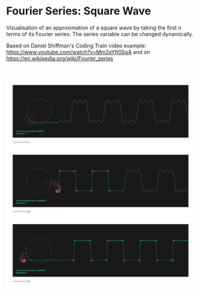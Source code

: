 # Fourier Series: Square Wave

Visualisation of an approximation of a square wave by taking the first *n* terms of its Fourier series. The series variable can be changed dynamically.

Based on Daniel Shiffman's Coding Train video example:
https://www.youtube.com/watch?v=Mm2eYfj0SgA and on
https://en.wikipedia.org/wiki/Fourier_series

</br>
<p align="center">
  <img src="images/screenShot-01.png" width="750px"/>
  <img src="images/screenShot-02.png" width="750px"/>
  <img src="images/screenShot-03.png" width="750px"/>
</p>
